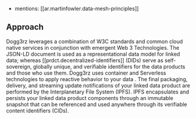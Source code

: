 
- mentions: [[ar.martinfowler.data-mesh-principles]]

## Approach

Dogg3rz leverages a combination of W3C standards and common cloud native services in conjunction with emergent Web 3 Technologies. The JSON-LD document is used as a representational data model for linked data; whereas [[prdct.decentralized-identifiers]] (DIDs) serve as self-sovereign, globally unique, and verifiable identifiers for the data products and those who use them. Dogg3rz uses container and Serverless technologies to apply reactive behavior to your data . The final packaging, delivery, and streaming update notifications of your linked data product are performed by the Interplanetary File System (IPFS). IPFS encapsulates and persists your linked data product components through an immutable snapshot that can be referenced and used anywhere through its verifiable content identifiers (CIDs).